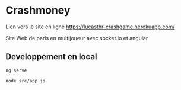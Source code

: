 # Crashmoney

Lien vers le site en ligne https://lucasthr-crashgame.herokuapp.com/

Site Web de paris en multijoueur avec socket.io et angular

## Developpement en local

`ng serve`

`node src/app.js`

